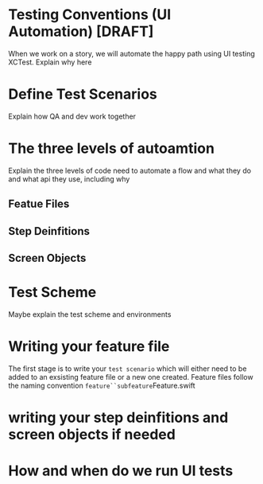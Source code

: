 # Testing Conventions (UI Automation) [DRAFT]

When we work on a story, we will automate the happy path using UI testing XCTest. Explain why here

# Define Test Scenarios

Explain how QA and dev work together 

# The three levels of autoamtion

Explain the three levels of code need to automate a flow and what they do and what api they use, including why

## Featue Files

## Step Deinfitions

## Screen Objects

# Test Scheme

Maybe explain the test scheme and environments

# Writing your feature file

The first stage is to write your `test scenario` which will either need to be added to an exsisting feature file or a new one created. Feature files follow the naming convention `feature``subfeature`Feature.swift 

# writing your step deinfitions and screen objects if needed

# How and when do we run UI tests




